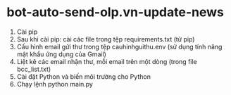 # bot-auto-send-olp.vn-update-news
1. Cài pip
2. Sau khi cài pip: cài các file trong tệp requirements.txt (từ pip)
3. Cấu hình email gửi thư trong tệp cauhinhguithu.env (sử dụng tính năng mật khẩu ứng dụng của Gmail)
4. Liệt kê các email nhận thư, mỗi email trên một dòng (trong file bcc_list.txt)
5. Cài đặt Python và biến môi trường cho Python
6. Chạy lệnh python main.py
